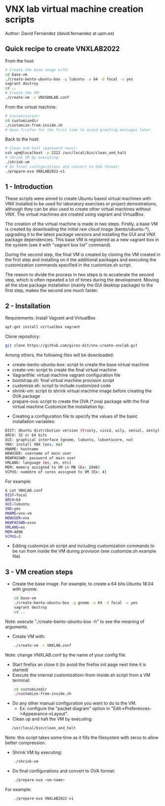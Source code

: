 # VNX lab virtual machine creation scripts

Author: David Fernández (david.fernandez at upm.es)

## Quick recipe to create VNXLAB2022
From the host:
```bash
# Create the base image with:
cd base-vm
./create-bento-ubuntu-box -g lubuntu -a 64 -d focal -v yes
vagrant destroy
cd ..
# Create the VM:
./create-vm -c VNXSDNLAB.conf
```
From the virtual machine:
```bash
# Customization:
cd customizedir
./customize-from-inside.sh
# Open firefox for the first time to avoid greeting messages later.
```
Back to the host:
```bash
# Clean and halt (password xxxx):
ssh upm@localhost -p 2222 /usr/local/bin/clean_and_halt
# Shrink VM by executing:
./shrink-vm
# Do final configurations and convert to OVA format:
./prepare-ova VNXLAB2022-v1
```

## 1 - Introduction

These scripts were aimed to create Ubuntu based virtual machines with VNX installed to be used for 
laboratory exercises or project demostrations, although they can be also used to create other virtual
machines without VNX. The virtual machines are created using vagrant and VirtualBox.

The creation of the virtual machine is made in two steps. Firstly, a base VM is created by downloading 
the initial raw cloud image (bento/ubuntu-*), upgrading it to the latest package versions and installing 
the GUI and VNX package dependencies. This base VM is registered as a new vagrant box in the system (see 
it with "vagrant box list" command).

During the second step, the final VM is created by cloning the VM created in the first step and installing 
on it the additional packages and executing the customization commands specified in the customize.sh script.

The reason to divide the process in two steps is to accelerate the second step, which is often repeated 
a lot of times during the development. Moving all the slow package installation (mainly the GUI desktop 
package) to the first step, makes the second one much faster.

## 2 - Installation

Requirements: Install Vagrant and VirtualBox
```bash
apt-get install virtualbox vagrant
```
Clone repository:
```bash
git clone https://github.com/giros-dit/vnx-create-vnxlab.git
```
Among others, the following files will be downloaded:
- create-bento-ubuntu-box: script to create the base virtual machine
- create-vm: script to create the final virtual machine
- Vagrantfile: virtual machine vagrant configuration file
- bootstrap.sh: final virtual machine provision script 
- customize.sh: script to include customized code
- shrink-vm: script to shrink virtual machine image before creating the OVA package
- prepare-ova: script to create the OVA (*.ova) package with the final virtual machine
Customize the installation by:
* Creating a configuration file to specify the values of the basic installation variables:
```bash
DIST: Ubuntu distribution version (trusty, vivid, wily, xenial, zesty)
ARCH: 32 or 64 bits
GUI: graphical interface (gnome, lubuntu, lubuntucore, no)
VNX: install VNX (yes, no)
HNAME: hostname 
NEWUSER: username of main user
NEWPASSWD: password of main user
VMLANG: language (es, en, etc)
MEM: memory assigned to VM in MB (Ex: 2048)
VCPUS: numebre of cores assigned to VM (Ex: 4)
```
For example:
```bash
$ cat VNXLAB.conf 
DIST=focal
ARCH=64
GUI=lubuntu
VNX=yes
HNAME=vnx-vm
NEWUSER=vnx
NEWPASSWD=xxxx
VMLANG=es 
MEM=4096 
VCPUS=2 
```
* Editing customize.sh script and including customization commands to be run from inside the VM during provision (see customize.sh example file)

## 3 - VM creation steps
- Create the base image. For example, to create a 64 bits Ubuntu 18.04 with gnome:
```bash
    cd base-vm
    ./create-bento-ubuntu-box -g gnome -a 64 -d focal -v yes 
    vagrant destroy
    cd ..
```
  Note: execute "./create-bento-ubuntu-box -h" to see the meaning of arguments.
- Create VM with:
```bash
    ./create-vm -c VNXLAB.conf
```
  Note: change VNXLAB.conf by the name of your config file.
- Start firefox an close it (to avoid the firefox init page next time it is started)
- Execute the internal customizationi-from-inside.sh script from a VM terminal:
```bash
    cd customizedir
    ./customize-from-inside.sh
```
- Do any other manual configuration you want to do to the VM.
  - Ex: configure the "packet diagram" option in "Edit->Preferences->Appearance->Layout".
- Clean up and halt the VM by executing:
 ```bash
    /usr/local/bin/clean_and_halt
```
  Note: this script takes some time as it fills the filesystem with zeros to allow better compression.
- Shrink VM by executing:
```bash
    ./shrink-vm
```
- Do final configurations and convert to OVA format:
```bash
    ./prepare-ova <vm-name>
```
  For example:
```bash
    ./prepare-ova VNXLAB2022-v1
```
